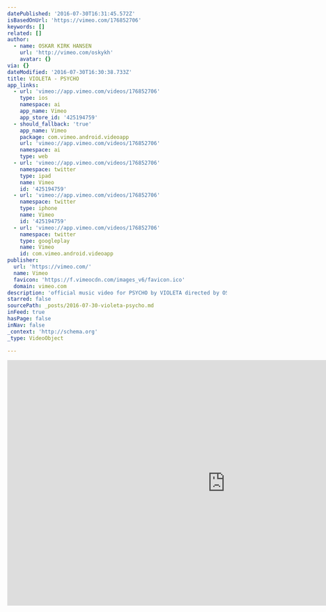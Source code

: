 ```yaml
---
datePublished: '2016-07-30T16:31:45.572Z'
isBasedOnUrl: 'https://vimeo.com/176852706'
keywords: []
related: []
author:
  - name: OSKAR KIRK HANSEN
    url: 'http://vimeo.com/oskykh'
    avatar: {}
via: {}
dateModified: '2016-07-30T16:30:38.733Z'
title: VIOLETA - PSYCHO
app_links:
  - url: 'vimeo://app.vimeo.com/videos/176852706'
    type: ios
    namespace: ai
    app_name: Vimeo
    app_store_id: '425194759'
  - should_fallback: 'true'
    app_name: Vimeo
    package: com.vimeo.android.videoapp
    url: 'vimeo://app.vimeo.com/videos/176852706'
    namespace: ai
    type: web
  - url: 'vimeo://app.vimeo.com/videos/176852706'
    namespace: twitter
    type: ipad
    name: Vimeo
    id: '425194759'
  - url: 'vimeo://app.vimeo.com/videos/176852706'
    namespace: twitter
    type: iphone
    name: Vimeo
    id: '425194759'
  - url: 'vimeo://app.vimeo.com/videos/176852706'
    namespace: twitter
    type: googleplay
    name: Vimeo
    id: com.vimeo.android.videoapp
publisher:
  url: 'https://vimeo.com/'
  name: Vimeo
  favicon: 'https://f.vimeocdn.com/images_v6/favicon.ico'
  domain: vimeo.com
description: 'official music video for PSYCHO by VIOLETA directed by OSKAR KIRK HANSEN '
starred: false
sourcePath: _posts/2016-07-30-violeta-psycho.md
inFeed: true
hasPage: false
inNav: false
_context: 'http://schema.org'
_type: VideoObject

---
```

<iframe src="https://cdn.embedly.com/widgets/media.html?src=https%3A%2F%2Fplayer.vimeo.com%2Fvideo%2F176852706&amp;url=https%3A%2F%2Fvimeo.com%2F176852706&amp;image=http%3A%2F%2Fi.vimeocdn.com%2Fvideo%2F584198056_1280.jpg&amp;key=b7d04c9b404c499eba89ee7072e1c4f7&amp;type=text%2Fhtml&amp;schema=vimeo" width="1000" height="563" scrolling="no" frameborder="0" allowfullscreen="" style=""></iframe>